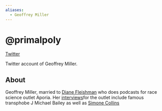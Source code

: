 ```yaml
---
aliases:
  - Geoffrey Miller
---
```


# @primalpoly

[Twitter](https://twitter.com/primalpoly)

Twitter account of Geoffrey Miller.

## About

Geoffrey Miller, married to [Diane Fleishman](../../People/Diane%20Fleishman.md) 
who does podcasts for race science outlet Aporia. Her [interviews](https://twitter.com/sentientist/status/1667977604874526720)for the outlet include famous transphobe J Michael Bailey as well as [Simone Collins](../../People/The%20Collins.md)

